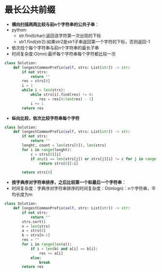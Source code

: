 # 最长公共前缀

+ **横向扫描两两比较与前n个字符串的公共子串**：
+ python:
  + str.find(char):返回该字符第一次出现的下标
  + str1.find(str2):如果str2是str1子串返回第一个字符的下标，否则返回-1
+ 依次找个每个字符串与前n个字符串的最长子串
+ 时间复杂度:O(mn):最坏每个字符串每个字符都比较一次

```python
class Solution:
    def longestCommonPrefix(self, strs: List[str]) -> str:
        if not strs:
            return ""
        res = strs[0]
        i = 1
        while i < len(strs):
            while strs[i].find(res) != 0:
                res = res[0:len(res) - 1]
            i += 1
        return res
```

+ **纵向比较，依次比较字符串每个字符**

```python
class Solution:
    def longestCommonPrefix(self, strs: List[str]) -> str:
        if not strs:
            return ""
        lenght, count = len(strs[0]), len(strs)
        for i in range(lenght):
            c = strs[0][i]
            if any(i == len(strs[j]) or strs[j][i] != c for j in range(1, count)):
                return strs[0][:i]
        
        return strs[0]
```

+ **按字典序对字符串排序，之后比较第一个和最后一个字符串**：
+ 时间复杂度：字典序对字符串排序的时间复杂度：O(mlogn)：n个字符串，平均长度为m

```python
class Solution:
    def longestCommonPrefix(self, strs: List[str]) -> str:
        if not strs:
            return ""
        strs.sort()
        n = len(strs)
        a = strs[0]
        b = strs[n-1]
        res = ""
        for i in range(len(a)):
            if i < len(b) and a[i] == b[i]:
                res += a[i]
            else:
                break
        return res
```